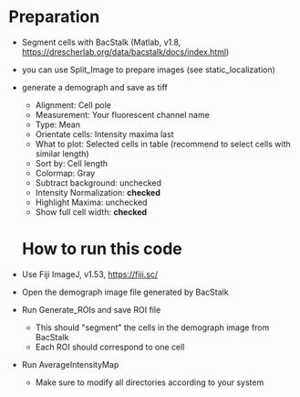 # Preparation

* Segment cells with BacStalk (Matlab, v1.8, https://drescherlab.org/data/bacstalk/docs/index.html)
* you can use Split_Image to prepare images (see static_localization)
* generate a demograph and save as tiff
  * Alignment: Cell pole
  * Measurement: Your fluorescent channel name
  * Type: Mean
  * Orientate cells: Intensity maxima last
  * What to plot: Selected cells in table (recommend to select cells with similar length)
  * Sort by: Cell length
  * Colormap: Gray
  * Subtract background: unchecked
  * Intensity Normalization: **checked**
  * Highlight Maxima: unchecked
  * Show full cell width: **checked**
  
  # How to run this code
  
* Use Fiji ImageJ, v1.53, https://fiji.sc/
* Open the demograph image file generated by BacStalk
* Run Generate_ROIs and save ROI file
  * This should "segment" the cells in the demograph image from BacStalk
  * Each ROI should correspond to one cell
* Run AverageIntensityMap
  * Make sure to modify all directories according to your system
  
